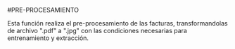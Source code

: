 #PRE-PROCESAMIENTO

Esta función realiza el pre-procesamiento de las facturas, transformandolas de archivo ".pdf" a ".jpg" con las condiciones necesarias para entrenamiento y extracción.

